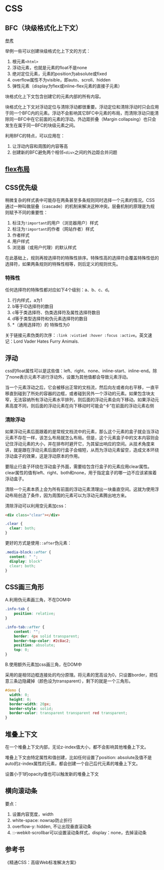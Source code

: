 # CSS

## BFC（块级格式化上下文）
[参考](https://developer.mozilla.org/zh-CN/docs/Web/Guide/CSS/Block_formatting_context)

举例一些可以创建块级格式化上下文的方式：
1. 根元素```<html>```
2. 浮动元素，也就是元素的float不是none
3. 绝对定位元素，元素的position为absolute或fixed
4. overflow属性不为visible，即auto、scroll、hidden
5. 弹性元素（display为flex或inline-flex元素的直接子元素）

块格式化上下文包含创建它的元素内部的所有内容。

块格式化上下文对浮动定位与清除浮动都很重要。浮动定位和清除浮动时只会应用于同一个BFC内的元素。浮动不会影响其它BFC中元素的布局，而清除浮动只能清除同一BFC中在它前面的元素的浮动。外边距折叠（Margin collapsing）也只会发生在属于同一BFC的块级元素之间。

利用BFC的特点，可以应用在：
1. 让浮动内容和周围的内容等高
2. 创建新的BFC避免两个相邻```<div>```之间的外边距合并问题

## [flex布局](flex.md)

## CSS优先级
稍微复杂的样式表中可能存在两条甚至多条规则同时选择一个元素的情况。CSS通过一种叫做层叠（cascade）的机制来解决这种冲突。层叠机制的原理是为规则赋予不同的重要性：
1. 标注为```!important```的用户（浏览器用户）样式
2. 标注为```!important```的作者（网站作者）样式
3. 作者样式
4. 用户样式
5. 浏览器（或用户代理）的默认样式

在此基础上，规则再按选择符的特殊性排序。特殊性高的选择符会覆盖特殊性低的选择符，如果两条规则的特殊性相等，则后定义的规则优先。

### 特殊性
任何选择符的特殊性都对应如下4个级别：a、b、c、d。

1. 行内样式，a为1
2. b等于ID选择符的数目
3. c等于类选择符、伪类选择符及属性选择符数目
4. d等于类型选择符和伪元素选择符的数目
5. *（通用选择符）的 特殊性为0

关于链接元素伪类的次序：```:link :vistied :hover :focus :active```。英文速记：Lord Vader Hates Furry Animals.

## 浮动
css的float属性可以是这些值：left、right、none、inline-start、inline-end。除了none表示元素不进行浮动外，设置为其他值都会导致元素浮动。

当一个元素浮动之后，它会被移出正常的文档流，然后向左或者向右平移，一直平移直到碰到了所处的容器的边框，或者碰到另外一个浮动的元素。如果包含块太窄，无法容纳所有浮动元素水平排列，则后面的浮动元素会向下移动。如果浮动元素高度不同，则后面的浮动元素在向下移动时可能会“卡”在前面的浮动元素右侧

### 清除浮动
如果浮动元素后面跟着的是常规文档流中的元素，那么这个元素的盒子就会当浮动元素不存在一样，该怎么布局就怎么布局。但是，这个元素盒子中的文本内容则会记住浮动元素的大小，并在排布时避开它，为其留出响应的空间。从技术角度来讲，就是跟在浮动元素后面的行盒子会缩短，从而为浮动元素留空，造成文本环绕浮动盒子的效果，这是浮动原本的作用。

要阻止行盒子环绕在浮动盒子外面，需要给包含行盒子的元素应用clear属性。clear属性的值有left、right、both和none，用于指定盒子的哪一边不应该紧挨着浮动盒子。

清除一个元素本质上会为所有前面的浮动元素清理出一块垂直空间。这就为使用浮动布局创造了条件，因为周围的元素可以为浮动元素腾出地方来。

清除浮动可以利用空元素加css：
```html
<div class="clear"></div>
```

```css
.clear {
  clear: both;
}
```

更好的方式是使用```::after```伪元素：
```css
.media-block::after {
  content: " ";
  display: block"
  clear: both;
}
```

## CSS画三角形
A.利用伪元素画三角，不在DOM中
```css
.info-tab {
    position: relative;
}

.info-tab::after {
    content: "";
    border: 4px solid transparent;
    border-top-color: #2c8ac2;
    position: absolute;
    top: 0;
}
```

B.使用额外元素加css画三角，在DOM中

采用的是相邻边框连接处的均分原理。将元素的宽高设为0，只设置border，把任意三条边隐藏掉（颜色设为transparent），剩下的就是一个三角形。

```css
#demo {
  width: 0;
  height: 0;
  border-width: 20px;
  border-style: solid;
  border-color: transparent transparent red transparent;
}
```

## 堆叠上下文
在一个堆叠上下文内部，无论z-index值大小，都不会影响其他堆叠上下文。

堆叠上下文由特定属性和值创建，比如任何设置了position: absolute及值不是auto的z-index属性的元素，都会创建一个自己后代元素的堆叠上下文。

设置小于1的opacity值也可以触发新的堆叠上下文

## 横向滚动条
要点：
1. 设置内容宽度，width
2. white-space: nowrap防止折行
3. overflow-y: hidden, 不让出现垂直滚动条
4. ::-webkit-scrollbar可以设置滚动条样式，display：none，去掉滚动条

## 参考书
《精通CSS：高级Web标准解决方案》